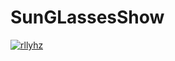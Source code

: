 # SunGLassesShow
[![rllyhz](https://circleci.com/gh/rllyhz/sunglassesShow-android-expert-dicoding.svg?style=svg)](https://circleci.com/gh/rllyhz/sunglassesShow-android-expert-dicoding)